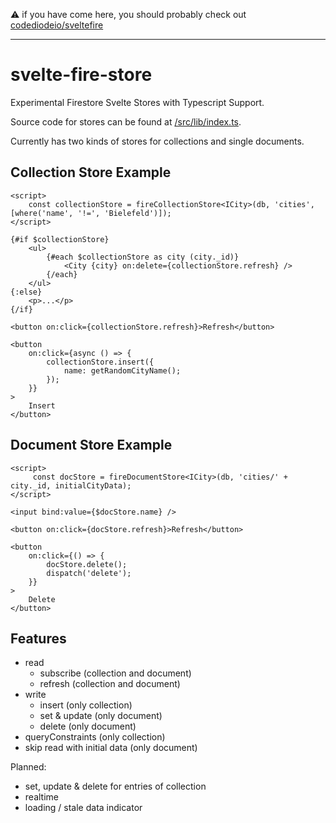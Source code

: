 
⚠️ if you have come here, you should probably check out [codediodeio/sveltefire](https://github.com/codediodeio/sveltefire)


---

# svelte-fire-store

Experimental Firestore Svelte Stores with Typescript Support.

Source code for stores can be found at [/src/lib/index.ts](/src/lib/index.ts).

Currently has two kinds of stores for collections and single documents.

## Collection Store Example

```svelte
<script>
	const collectionStore = fireCollectionStore<ICity>(db, 'cities', [where('name', '!=', 'Bielefeld')]);
</script>

{#if $collectionStore}
	<ul>
		{#each $collectionStore as city (city._id)}
			<City {city} on:delete={collectionStore.refresh} />
		{/each}
	</ul>
{:else}
	<p>...</p>
{/if}

<button on:click={collectionStore.refresh}>Refresh</button>

<button
	on:click={async () => {
		collectionStore.insert({
			name: getRandomCityName();
		});
	}}
>
	Insert
</button>

```

## Document Store Example

```svelte
<script>
	 const docStore = fireDocumentStore<ICity>(db, 'cities/' + city._id, initialCityData);
</script>

<input bind:value={$docStore.name} />

<button on:click={docStore.refresh}>Refresh</button>

<button
	on:click={() => {
		docStore.delete();
		dispatch('delete');
	}}
>
	Delete
</button>
```

## Features

- read
  - subscribe (collection and document)
  - refresh (collection and document)
- write
  - insert (only collection)
  - set & update (only document)
  - delete (only document)
- queryConstraints (only collection)
- skip read with initial data (only document)

Planned:

- set, update & delete for entries of collection
- realtime
- loading / stale data indicator
